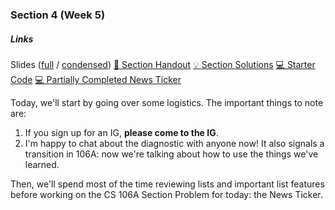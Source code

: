 ### Section 4 (Week 5)

<div class="card mb-3">
    <div class="card-body">
        <h5 class="card-title">Links</h5>
        <span class="card-link">
            Slides (<a href="https://drive.google.com/open?id=1KWiocBLJsfaG7BEPHb5nMCsSGhfgTFe9">full</a> / <a href="https://drive.google.com/open?id=1tenOqlmx2nXhokRyNzsIOc7UzUcN67jP">condensed</a>)
        </span>
        <span class="card-link">
            <a href="http://web.stanford.edu/class/cs106a/section/section4/section4.html">&#128221; Section Handout</a>
        </span>
        <span class="card-link">
            <a href="http://web.stanford.edu/class/cs106a/section/section4/section4-soln.html">&#128161; Section Solutions</a>
        </span>
        <span class="card-link">
            <a href="http://web.stanford.edu/class/cs106a/section/section4/Section4.zip">&#128187; Starter Code</a>
        </span>
        <span class="card-link">
            <a href="https://drive.google.com/open?id=1lKqXkBIUBjPtkHMCxUJXhYhayqq0nJZJ">&#128187; Partially Completed News Ticker</a>
        </span>
    </div>
</div>

Today, we'll start by going over some logistics. The important things to note are:

1. If you sign up for an IG, **please come to the IG**.
2. I'm happy to chat about the diagnostic with anyone now! It also signals a transition in 106A: now we're talking about how to use the things we've learned.

Then, we'll spend most of the time reviewing lists and important list features before working on the CS 106A Section Problem for today: the News Ticker.